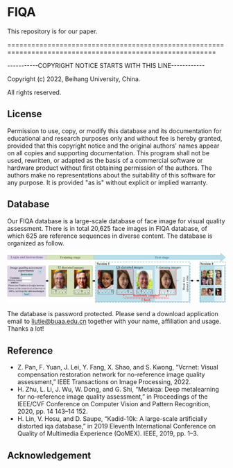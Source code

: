 # FIQA
This repository is for our paper.

==========================================================================================================

-----------COPYRIGHT NOTICE STARTS WITH THIS LINE------------

Copyright (c) 2022, Beihang University, China.

All rights reserved.

## License
Permission to use, copy, or modify this database and its documentation for educational and research purposes only and without fee is hereby granted, provided that this copyright notice and the original authors' names appear on all copies and supporting documentation. This program shall not be used, rewritten, or adapted as the basis of a commercial software or hardware product without first obtaining permission of the authors. The authors make no representations about the suitability of this software for any purpose. It is provided "as is" without explicit or implied warranty.


## Database
Our FIQA database is a large-scale database of face image for visual quality assessment. There is in total 20,625 face images in FIQA database, of which 625 are reference sequences in diverse content. The database is organized as follow.

<p align="center">
<img src="img/img1.png"/>
</p>

The database is password protected. Please send a download application email to liutie@buaa.edu.cn together with your name, affiliation and usage. Thanks a lot!


## Reference
- Z. Pan, F. Yuan, J. Lei, Y. Fang, X. Shao, and S. Kwong, “Vcrnet: Visual compensation restoration network for no-reference image quality assessment,” IEEE Transactions on Image Processing, 2022.
- H. Zhu, L. Li, J. Wu, W. Dong, and G. Shi, “Metaiqa: Deep metalearning for no-reference image quality assessment,” in Proceedings of the IEEE/CVF Conference on Computer Vision and Pattern Recognition, 2020, pp. 14 143–14 152.
- H. Lin, V. Hosu, and D. Saupe, “Kadid-10k: A large-scale artificially distorted iqa database,” in 2019 Eleventh International Conference on Quality of Multimedia Experience (QoMEX). IEEE, 2019, pp. 1–3.

## Acknowledgement


